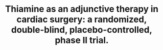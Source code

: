 ---
layout: page
header: no
#
# Content
#
subheadline: "Recent Publication"
title: "Thiamine as an adjunctive therapy in cardiac surgery: a randomized, double-blind, placebo-controlled, phase II trial."
teaser: "Andersen LW(1,)(2,)(3), Holmberg MJ(4,)(5), Berg KM(6), Chase M(4), Cocchi MN(4,)(7), Sulmonte C(4), Balkema J(4), MacDonald M(4), Montissol S(4), Senthilnathan V(8), Liu D(8), Khabbaz K(8), Lerner A(9), Novack V(10,)(11), Liu X(4), Donnino MW(4,)(6)."
categories: [Publications]
tags: [Cardiology]
---